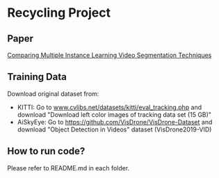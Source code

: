 # Recycling Project

## Paper
[Comparing Multiple Instance Learning Video Segmentation Techniques](https://github.com/dbash/RecyclingProject/blob/master/Comparing%20Multiple%20Instance%20Learning%20Video%20Segmentation%20Techniques.pdf)

## Training Data
Download original dataset from:
 - KITTI: Go to www.cvlibs.net/datasets/kitti/eval_tracking.php and download "Download left color images of tracking data set (15 GB)"
 - AiSkyEye: Go to https://github.com/VisDrone/VisDrone-Dataset and download "Object Detection in Videos" dataset (VisDrone2019-VID)

## How to run code?

Please refer to README.md in each folder.
